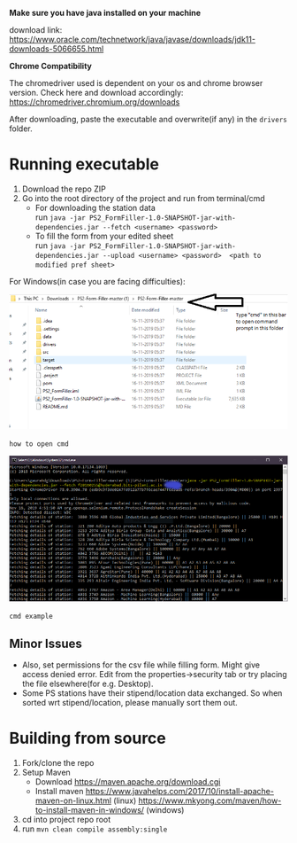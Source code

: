 **Make sure you have java installed on your machine**

download link: https://www.oracle.com/technetwork/java/javase/downloads/jdk11-downloads-5066655.html

**Chrome Compatibility**

The chromedriver used is dependent on your os and chrome browser version.
Check here and download accordingly:
https://chromedriver.chromium.org/downloads

After downloading, paste the executable and overwrite(if any) in the `drivers` folder.

# Running executable

1. Download the repo ZIP
2. Go into the root directory of the project and run from terminal/cmd
    - For downloading the station data  
    run `java -jar PS2_FormFiller-1.0-SNAPSHOT-jar-with-dependencies.jar --fetch <username> <password>`
    - To fill the form from your edited sheet  
    run `java -jar PS2_FormFiller-1.0-SNAPSHOT-jar-with-dependencies.jar --upload <username> <password>  <path to modified pref sheet>`

For Windows(in case you are facing difficulties):

![how to open cmd](./img/file_explorer.PNG)

`how to open cmd`

![cmd example](./img/command_prompt.png)

`cmd example`

## Minor Issues
- Also, set permissions for the csv file while filling form. Might give access denied error. Edit from the properties->security tab or try placing the file elsewhere(for e.g. Desktop).
- Some PS stations have their stipend/location data exchanged. So when sorted wrt stipend/location, please manually sort them out.
# Building from source

1. Fork/clone the repo
2. Setup Maven
    - Download https://maven.apache.org/download.cgi 
    - Install maven https://www.javahelps.com/2017/10/install-apache-maven-on-linux.html (linux)
    https://www.mkyong.com/maven/how-to-install-maven-in-windows/ (windows)
3. cd into project repo root
4. run `mvn clean compile assembly:single`
